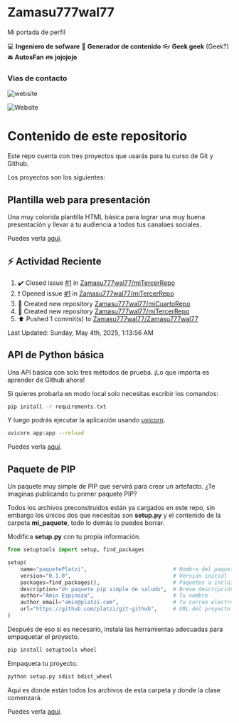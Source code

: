 # Zamasu777wal77
Mi portada de perfil

:computer: **Ingeniero de sofware**
:pencil: **Generador de contenido**
:eyeglasses: **Geek geek** (Geek?)
:oncoming_automobile: **AutosFan**
:family: **jojojojo**

### Vias de contacto
![website](https://img.shields.io/website?url=https%3A%2F%2Felgeneroplus.com)

![Website](https://img.shields.io/website?url=https%3A%2F%2Felgeneroplus.com)


# Contenido de este repositorio

Este repo cuenta con tres proyectos que usarás para tu curso de Git y Github.

Los proyectos son los siguientes:

## Plantilla web para presentación

Una muy colorida plantilla HTML básica para lograr una muy buena presentación y llevar a tu audiencia a todos tus canalaes sociales.

Puedes verla [aquí](/miSitio/).

## :zap: Actividad Reciente
<!--RECENT_ACTIVITY:start-->
1. ✔️ Closed issue [#1](https://github.com/Zamasu777wal77/miTercerRepo/issues/1) in [Zamasu777wal77/miTercerRepo](https://github.com/Zamasu777wal77/miTercerRepo)<br>
2. ❗️ Opened issue [#1](https://github.com/Zamasu777wal77/miTercerRepo/issues/1) in [Zamasu777wal77/miTercerRepo](https://github.com/Zamasu777wal77/miTercerRepo)<br>
3. 📔 Created new repository [Zamasu777wal77/miCuartoRepo](https://github.com/Zamasu777wal77/miCuartoRepo)<br>
4. 📔 Created new repository [Zamasu777wal77/miTercerRepo](https://github.com/Zamasu777wal77/miTercerRepo)<br>
5. ⬆️ Pushed 1 commit(s) to [Zamasu777wal77/Zamasu777wal77](https://github.com/Zamasu777wal77/Zamasu777wal77)<br>
<!--RECENT_ACTIVITY:end-->
<!--RECENT_ACTIVITY:last_update-->
Last Updated: Sunday, May 4th, 2025, 1:13:56 AM
<!--RECENT_ACTIVITY:last_update_end-->

## API de Python básica

Una API básica con solo tres métodos de prueba. ¡Lo que importa es aprender de Github ahora!

Si quieres probarla en modo local solo necesitas escribir los comandos:

```bash
pip install -r requirements.txt
```

Y luego podrás ejecutar la aplicación usando [uvicorn](https://www.uvicorn.org/).

```bash
uvicorn app:app --reload
```

Puedes verla [aquí](/API_Python/).

## Paquete de PIP

Un paquete muy simple de PIP que servirá para crear un artefacto. ¿Te imaginas publicando tu primer paquete PIP?

Todos los archivos preconstruidos están ya cargados en este repo, sin embargo los únicos dos que necesitas son **setup.py** y el contenido de la carpeta **mi_paquete**, todo lo demás lo puedes borrar.

Modifica **setup.py** con tu propia información.

```python
from setuptools import setup, find_packages

setup(
    name="paquetePlatzi",                           # Nombre del paquete
    version="0.1.0",                                # Versión inicial
    packages=find_packages(),                       # Paquetes a incluir
    description="Un paquete pip simple de saludo",  # Breve descripción
    author="Amin Espinoza",                         # Tu nombre
    author_email="amin@platzi.com",                 # Tu correo electrónico
    url="https://github.com/platzi/git-github",     # URL del proyecto
)
```

Después de eso si es necesario, instala las herramientas adecuadas para empaquetar el proyecto.

```bash
pip install setuptools wheel
```

Empaqueta tu proyecto.

```bash
python setup.py sdist bdist_wheel
```

Aquí es donde están todos los archivos de esta carpeta y donde la clase comenzará.

Puedes verla [aquí](/Paquete/).

